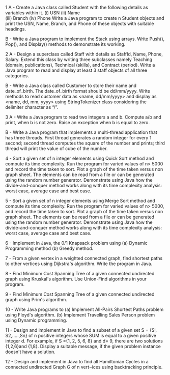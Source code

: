 1 A - Create a Java class called Student with the following details as variables within it.
(i)	USN	
(ii)	Name	
(iii)	Branch
(iv)	Phone
Write a Java program to create n Student objects and print the USN, Name, Branch, and Phone of these objects with suitable headings.

B - Write a Java program to implement the Stack using arrays. Write Push(), Pop(), and Display() methods to demonstrate its working.

2 A - Design a superclass called Staff with details as StaffId, Name, Phone, Salary. Extend this class by writing three subclasses namely Teaching (domain, publications), Technical (skills), and Contract (period). Write a Java program to read and display at least 3 staff objects of all three categories.

B - Write a Java class called Customer to store their name and date_of_birth. The date_of_birth format should be dd/mm/yyyy. Write methods to read customer data as <name, dd/mm/yyyy> and display as <name, dd, mm, yyyy> using StringTokenizer class considering the delimiter character as “/”.

3 A - Write a Java program to read two integers a and b. Compute a/b and print, when b is not zero. Raise an exception when b is equal to zero.

B - Write a Java program that implements a multi-thread application that has three threads. First thread generates a random integer for every 1 second; second thread computes the square of the number and prints; third thread will print the value of cube of the number.

4 - Sort a given set of n integer elements using Quick Sort method and compute its time complexity. Run the program for varied values of n> 5000 and record the time taken to sort. Plot a graph of the time taken versus non graph sheet. The elements can be read from a file or can be generated using the random number generator. Demonstrate using Java how the divide-and-conquer method works along with its time complexity
analysis: worst case, average case and best case.

5 - Sort a given set of n integer elements using Merge Sort method and compute its time complexity. Run the program for varied values of n> 5000, and record the time taken to sort. Plot a graph of the time taken versus non graph sheet. The elements can be read from a file or can be generated using the random number generator. Demonstrate using Java how the divide-and-conquer method works along with its time complexity
analysis: worst case, average case and best case.

6 - Implement in Java, the 0/1 Knapsack problem using 
(a) Dynamic Programming method 
(b) Greedy method.

7 - From a given vertex in a weighted connected graph, find shortest paths to other vertices using Dijkstra's algorithm. Write the program in Java.

8 - Find Minimum Cost Spanning Tree of a given connected undirected graph using Kruskal's algorithm. Use Union-Find algorithms in your program.

9 - Find Minimum Cost Spanning Tree of a given connected undirected graph using Prim's algorithm.

10 - Write Java programs to
(a) Implement All-Pairs Shortest Paths problem using Floyd's algorithm.
(b) Implement Travelling Sales Person problem using Dynamic programming.

11 - Design and implement in Java to find a subset of a given set S = {Sl, S2,.....,Sn} of n positive integers whose SUM is equal to a given positive integer d. For example, if S ={1, 2, 5, 6, 8} and d= 9, there are two solutions {1,2,6}and {1,8}. Display a suitable message, if the given problem instance doesn't have a solution.

12 - Design and implement in Java to find all Hamiltonian Cycles in a connected undirected Graph G of n 
vert¬ices using backtracking principle.
